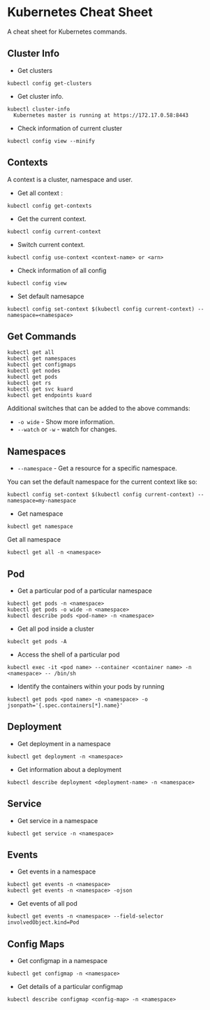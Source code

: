 # Kubernetes Cheat Sheet

A cheat sheet for Kubernetes commands.

## Cluster Info

- Get clusters
```
kubectl config get-clusters
```

- Get cluster info.
```
kubectl cluster-info
  Kubernetes master is running at https://172.17.0.58:8443
```

- Check information of current cluster
```
kubectl config view --minify
```

## Contexts

A context is a cluster, namespace and user.

- Get all context :
```
kubectl config get-contexts
```

- Get the current context.
```
kubectl config current-context
```

- Switch current context.
```
kubectl config use-context <context-name> or <arn>
```

- Check information of all config
```
kubectl config view
```

- Set default namesapce
```
kubectl config set-context $(kubectl config current-context) --namespace=<namespace>
```

## Get Commands

```
kubectl get all
kubectl get namespaces
kubectl get configmaps
kubectl get nodes
kubectl get pods
kubectl get rs
kubectl get svc kuard
kubectl get endpoints kuard
```

Additional switches that can be added to the above commands:

- `-o wide` - Show more information.
- `--watch` or `-w` - watch for changes.

## Namespaces

- `--namespace` - Get a resource for a specific namespace.

You can set the default namespace for the current context like so:

```
kubectl config set-context $(kubectl config current-context) --namespace=my-namespace
```

- Get namespace
```
kubectl get namespace
```

Get all namespace
```
kubectl get all -n <namespace>
```

## Pod

- Get a particular pod of a particular namespace
```
kubectl get pods -n <namespace>
kubectl get pods -o wide -n <namespace>
kubectl describe pods <pod-name> -n <namespace>
```

- Get all pod inside a cluster
```
kubeclt get pods -A
```

- Access the shell of a particular pod
```
kubectl exec -it <pod name> --container <container name> -n <namespace> -- /bin/sh
```

- Identify the containers within your pods by running
```
kubectl get pods <pod name> -n <namespace> -o jsonpath='{.spec.containers[*].name}'
```

## Deployment

- Get deployment in a namespace
```
kubectl get deployment -n <namespace>
```

- Get information about a deployment
```
kubectl describe deployment <deployment-name> -n <namespace>
```

## Service

- Get service in a namespace
```
kubectl get service -n <namespace>
```

## Events

- Get events in a namespace
```
kubectl get events -n <namespace>
kubectl get events -n <namespace> -ojson
```
- Get events of all pod
```
kubectl get events -n <namespace> --field-selector involvedObject.kind=Pod
```

## Config Maps

- Get configmap in a namespace
```
kubectl get configmap -n <namespace>
```

- Get details of a particular configmap
```
kubectl describe configmap <config-map> -n <namespace>
```

